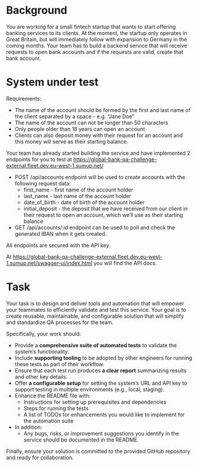# Background
You are working for a small fintech startup that wants to start offering banking services to its clients. At the moment, the startup only operates in Great Britain, but will immediately follow with expansion to Germany in the coming months. Your team has to build a backend service that will receive requests to open bank accounts and if the requests are valid, create that bank account.

# System under test
Requirements:
- The name of the account should be formed by the first and last name of the client separated by a space - e.g. “Jane Doe”
- The name of the account can not be longer than 50 characters
- Only people older than 18 years can open an account
- Clients can also deposit money with their request for an account and this money will serve as their starting balance.

Your team has already started building the service and have implemented 2 endpoints for you to test at https://global-bank-qa-challenge-external.fleet.dev.eu-west-1.sumup.net/
- POST /api/accounts endpoint will be used to create accounts with the following request data:
   - first_name - first name of the account holder
   - last_name - last name of the account holder
   - date_of_birth - date of birth of the account holder
   - initial_deposit - the deposit that we have received from our client in their request to open an account, which we’ll use as their starting balance
- GET /api/accounts/:id endpoint can be used to poll and check the generated IBAN when it gets created.

All endpoints are secured with the API key. 

At https://global-bank-qa-challenge-external.fleet.dev.eu-west-1.sumup.net/swagger-ui/index.html you will find the API docs.

# Task
Your task is to design and deliver tools and automation that will empower your teammates to efficiently validate and test this service. 
Your goal is to create reusable, maintainable, and configurable solution that will simplify and standardize QA processes for the team.

Specifically, your work should:

- Provide a **comprehensive suite of automated tests** to validate the system’s functionality.
- Include **supporting tooling** to be adopted by other engineers for running these tests as part of their workflow.
- Ensure that each test run produces **a clear report** summarizing results and other key details.
- Offer **a configurable setup** for setting the system’s URL and API key to support testing in multiple environments (e.g., local, staging).
- Enhance the README file with:
  - Instructions for setting up prerequisites and dependencies  
  - Steps for running the tests  
  - A list of TODOs for enhancements you would like to implement for the automation suite  
- In addition:
  - Any bugs, risks, or improvement suggestions you identify in the service should be documented in the README.

Finally, ensure your solution is committed to the provided GitHub repository and ready for collaboration.